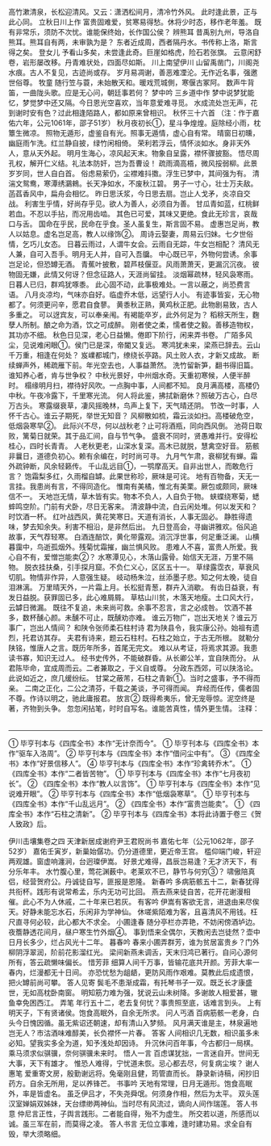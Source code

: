 <!-- { "loadSidebar": true } -->
高竹漱清泉，长松迎清风。又云：潇洒松间月，清冷竹外风。
此时逢此景，正与此心同。
 立秋日川上作
富贵固难爱，贫寒易得愁。休将少时态，移作老年羞。
既有非常乐，须防不次忧。谁能保终始，长作国公侯？
辨熊耳
昔禹别九州，导洛自熊耳。熊耳自有两，未审孰为是？
东者近成周，西者隔丹水。书传称上洛，斯言得之矣。
登女儿
予看山多矣，未尝逢此奇。巨崖如格虎，险石若张旗。
云意闲舒卷，岩形屡改移。丹青难状处，四面尽如斯。
川上南望伊川
山留禹凿门，川阁尧水痕。古人不复见，古迹尚或存。
岁月易凋谢，善恶难凐沦。无作近名事，强邀世俗尊。
牧童
随行笠与蓑，未始散天和。暖戏荒城側，寒偃古冢阿。
数声牛背笛，一曲陇头歌。应是无心问，朝廷事若何？
梦中吟  三乡道中作
梦中说梦犹能忆，梦觉梦中还又隔。今日恩光空喜欢，当年意爱难寻觅。
水成流处岂无声，花到谢时安有色？过此相逢陌路人，都如原来曾相识。
秋怀三十六首 （注：作于嘉佑六年，公元1061年，邵子51岁）
秋月夜初长①，星斗争煌煌。庭除经小雨，枕簟生微凉。
照物无遁形，虚鉴自有光。照事无遁情，虚心自有常。
晴窗日初曛，幽庭雨乍洗。红兰静自披，绿竹闲相倚。
荣利若浮云，情怀淡如水。身非天外人，意从天外起。
明月生海心，凉风起天末。物象自呈露，襟怀骤披豁。
悟尽周孔权，解开仁义结。礼法本防奸，岂为吾曹设！
疏雨滴高梧，微风挼弱柳。此景岁岁同，世人自白首。
俗虑易萦仍，尘襟难抖擞。浮生已梦中，其间强为有。
清湍文鸳鸯，寒潭绣鸂鶆。长天净如水，不废秋江碧。
男子一寸心，壮士万夫敌。菡萏香风中，扁舟会相忆。
昨日思沃浆，今日思去扇。岂止人戈矛，炎凉自交战。
利害生乎情，好尚存乎见。欲人为善人，必须自为善。
甘瓜青如蓝，红桃鲜若血。不忍以手拈，而况用齿啮。
其色已可爱，其味又更绝。食此无珍言，哀哉口与舌。
国命在乎民，民命在乎食。圣人虽复生，斯言固不易。
虚惠岂足尚，教人以姑息。虚名岂足高，教人以缘饰②。
周诗云娶妻，周易云归妹。七夕世俗情，乞巧儿女态。
日暮云雨过，人谓牛女会。云雨自无踪，牛女岂相配？
清风无人兼，自可入吾手。明月无人并，自可入吾牖。
中心既已平，外物何尝诱。余事岂足论，但恐罇无酒。
青蕉叶披敷，碧芦枝偃亚。风雨萧萧天，更漏沉沉夜。
彼物固无嫌，此情又何讶？但念征路人，天涯尚留挂。
淡烟幂疏林，轻风袅寒雨。日暮人已归，群鸡犹啄黍。
此心固不动，此事极难处。一言以蔽之，尚恐费言语。
八月炎凉均，气味亦自好。临虚乔木低，远望行人小。
有迹事皆妄，无心物都了。何须更问辛，愿君自食蓼。
黄黍秋正熟，黄鸡秋正肥。此物剧易致，古人多重之。
可以迓宾友，可以奉亲闱。有褐能卒岁，此外何足为？
稻稌天所生，麴孽人所制。酿之命为酒，饮之可成醉。
刚者使之柔，懦者使之毅。善移造物权，其功亦不细。
秋色日见深，老心日益懒。倦即下阶行，闲来弄书卷。
广陌多风尘，见说难闲眼①。侯门已是深，帝閽又复远。
寒鸿犹未来，梁燕已辞去。云山千万重，相逢在何处？
岌嶫都城门，缭绕长亭路。风土败人衣，才新又成故。
断续蝉声外，稀疏雁下前。年光空去也，人事益萧然。
洗竹留新笋，翻书得旧篇。谁知养心者，肯与世争权？
中秋光景好，中州烟水奇。天重初寒候，人便半醉时。
榻缘明月扫，襟待好风吹。一点胸中事，人间都不知。
良月满高楼，高楼仍中秋。午夜冷露下，千里寒光流。
何人将此鉴，拂拭新磨休？照破万古心，白尽万古头。
寒露缀衰草，凄风摇晚林，鸟声上复下，天气晴还阴。
节改一时事，人怀千古心。谁云子期死，举世无知音？
风柳散如梳，霜云淡如扫。高楼破危空，低烟袅寒早②。
此际兴不尽，何以战秋老？止可将酒瓶，同向西风倒。
池荷日取败，篱菊日就荣。其于品汇间，自与节气争。
盛衰不同时，贤愚难并行。安得松桂心，四时长青青。
人老秋更老，山深水复深。高木已就脱，慧禽空好音。
筋骸非曩日，道德负初心。赖有余编在，时时尚可寻。
九月气乍肃，衰柳犹有蝉。霜外疏钟断，风余轻籁传。
千山乱远目①，一鹗摩高天。自非出世人，而敢危行言？
饱霜梨多红，久雨榴自罅。此果世称珍，厥味是可诧。
地有百物备，天无一言挂。我患尚有言，不得同造化。
惟南有美橘，惟北有美栗。厥包或颇同，厥味信不一。
天地岂无情，草木皆有实。物本不负人，人自负于物。
蛱蝶绕寒菊，蟋蟀鸣空阶。门前有犬卧，尽日无客来。
清波静中流，白云闲处堆。何以发天和？时饮酒一杯。
红叶战西风，黄花笑寒日。天道有消长，人事无固必。
静胜得遗味，梦去知余失。利害不相沿，是非然后出。
九日登高会，寻幽讲雅欢。俗风追故事，天气荐轻寒。
白酒连醅饮，黄化带露观。消沉浮世事，何足重泛澜。
山横暮靄中，鸟逝孤烟外。残菊忧霜摧，幽兰惧风败。
患难人不喜，富贵人所爱。我心自不有，爱憎岂能卖②？
水寒潭见心，木落山露骨。始信天无涯，万里不隔物。
脱衣挂扶桑，引手探月窟。不负仁义心，区区五十一。
草绿露霑衣，草衰风切肌。物情非作异，人意强生疑。
岐动杨朱泣，丝添墨子悲。知之何太晚，徒自泪淋漓。
万里晴天外，一片霜上月。长松挺青葱，群卉入消歇。
有齿日益衰，有发日益脱。获罪固已多，此心难屑屑。
草枯山川贫，木落天地瘦。土口风大行，云罅日微漏。
既往不复追，未来尚可救。余事不忍言，言之必成咎。
饮酒不甚多，数杯醺心颜。未醺不可止，既醺劝亦难。
谁云万物广，岂出天地关？谁云万事广，岂出人情间？
和陕令张师柔石柱村诗
君为陕县令，我实康公孙。始祖有遗烈，托君访其存。
夫君有诗来，题云石柱村。石柱之始立，于古无所根。
就勒分陕铭，惟唐人之言。既历年所多，首尾无完文。
难以从考证，将焉求其源。我患读书寡，知识无过人。
经书史传外，不能破群昏。从长卿公羊，宜自陕而分。
从君陈毕命，宜成周而云。二者兼取之，于义自或尊。
分政东西郊，可以陕洛论。此说如近之，庶几缓纷纭。
甘棠之蔽芾，石柱之青新①。当时之盛事，予不得而亲。
二南之正化，二公之清芬，千载之美谈，予可得而闻。
弃经而任传，儒者固不尊。作诗以明之，驰此庸报君。
放言②
既得希夷乐，曾无宠辱惊。泥空终是著，齐物到头争。
忽忽闲拈笔，时时自写名。谁能苦真性，情外更生情。
注释：
　 
________________________________________
①  毕亨刊本与《四库全书》本作“无计奈而今”。
①  毕亨刊本与《四库全书》本作“驱车入洛周”。
②  毕亨刊本与《四库全书》本作“借问尘中有”。
③ 《四库全书》本作“好景信移人”。
④  毕亨刊本与《四库全书》本作“珍禽转乔木”。
① 《四库全书》本作“二者皆苦物”。
①  毕亨刊本与《四库全书》本作“七月夜初长”。
② 《四库全书》本作“教人以言饰”。
①  毕亨刊本与《四库全书》本作“见说难开眼”。
②  毕亨刊本与《四库全书》本作“低烟袅寒草”。
①  毕亨刊本与《四库全书》本作“千山乱远月”。
② 《四库全书》本作“富贵岂能卖”。
①  《四库全书》本作“石柱之清新”。
②  毕亨刊本与《四库全书》本将此诗置于卷三《贺人致政》后。

伊川击壤集卷之四
天津新居成谢府尹王君贶尚书  嘉佑七年（公元1062年，邵子52岁）
嘉佑壬寅岁，新巢始僝功。仍分道德里，更近帝王宫。
槛仰端门峻，轩迎两观雄。窗虚响瀍涧，台迥璨伊嵩。
好景尤难得，昌辰岂易逢？无才济天下，有分乐年丰。
水竹腹心里，莺花渊薮中。老莱欢不已，静节与何穷③？
啸傲陪真侣，经营贺府公。丹诚徒自写，匪报是恩隆。
新春吟
多病筋骸五十二，新春犹得共衔杯。践形有说常希孟，乐内无功可比回。
燕去燕来徒自苦，花开花谢漫相催。此心不为人休戚，二十年来已若灰。
有客吟
伊嵩有客欲无言，进退由来尽俟天。好静未能忘水石，乐闲非为学神仙。
休嗟紫陌难为客，且喜清风不用钱。枉尺直寻何必较，此心都大不求全。
小圃逢春
随分亭栏亦弄艳，不妨闲傍酒垆边。夜簷静透花间月，昼户寒生竹外烟④。
事到悟来全偶尔，天教闲去岂徒然？壶中日月长多少，烂占风光十二年。
暮春吟
春来小圃弄群芳，谁为贫居富贵乡？门外柳阴浮翠润，阶前花影溜红光。
梁间新燕未调舌，天末归鸿已著行。自问心源何所有，答云疏懒味偏长。
惜芳菲
细算人间千万事，皆输花底共开颜。芳菲大率一春内，烂漫都无十日间。
亦恐忧愁为龃龉，更防风雨作艰难。莫教此后成遗恨，把火罇前尚可攀。
答人见寄
鬓毛不患渐成霜，有托琴书子一双。既乏长才康盛世，无如高枕卧南窗。
明知筋力难为强，犹说云山未树降。多谢故人相爱甚，辙鱼幸免困西江。
弄笔
年行五十二，老去复何忧？事贵照至底，话难言到头。
上有明天子，下有贤诸侯。饱食高眠外，自余无所求。
问人丐酒
百病筋骸一老身，白头今日愧因循。虽无紫诏还朝速，却有清山入梦频。
风月满天谁是主，林泉遍地岂无人？市沽酒味难醇美，长负襟怀一片春。
答客
人间相识几无数，相识虽多未必知。望我实多全为道，知予浅处却因诗。
升沉休问百年事，今古都归一局棋。乘马须求似骐骥，奈何骐骥未来时。
悟人一言
百虑谋犹拙，一言迷自开。世间无大事，天下有雄才。
惟恐人难得，宁忧道未恢。忌心都去尽，何复病尘埃？
谢人惠笔
爱重寄文房，殷勤谢远将。兔毫刚且健，筠管直而长。
静录新诗稿，闲抄旧药方。自余无所用，足以养锋芒。
书事吟
天地有常理，日月无遁形。饱食高眠外，率是皆虚名。
虽乏伊吕才，不失尧舜氓。何须身作相，然后为太平。
双头莲
汉室婵娟双姊妹，天台缥缈两神仙。当时尽有风流过，谪向人间作瑞莲。
答人书意
仲尼言正性，子舆言践形。二者能自得，殆不为虚生。
所交若以道，所感而以诚。虽三军在前，而莫得之凌。
答人书言
无位立事难，逢时建功易。求全自有毁，举大须略细。
